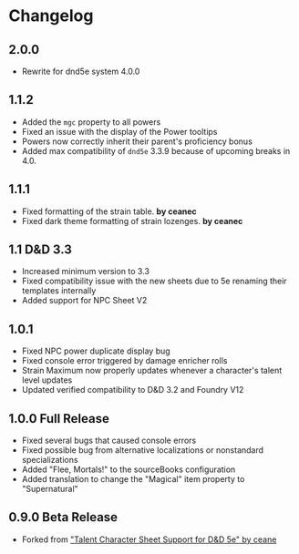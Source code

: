# Changelog

## 2.0.0

- Rewrite for dnd5e system 4.0.0

## 1.1.2

- Added the `mgc` property to all powers
- Fixed an issue with the display of the Power tooltips
- Powers now correctly inherit their parent's proficiency bonus
- Added max compatibility of `dnd5e` 3.3.9 because of upcoming breaks in 4.0.

## 1.1.1

- Fixed formatting of the strain table. **by ceanec**
- Fixed dark theme formatting of strain lozenges. **by ceanec**

## 1.1 D&D 3.3

- Increased minimum version to 3.3
- Fixed compatibility issue with the new sheets due to 5e renaming their templates internally
- Added support for NPC Sheet V2

## 1.0.1

- Fixed NPC power duplicate display bug
- Fixed console error triggered by damage enricher rolls
- Strain Maximum now properly updates whenever a character's talent level updates
- Updated verified compatibility to D&D 3.2 and Foundry V12

## 1.0.0 Full Release

- Fixed several bugs that caused console errors
- Fixed possible bug from alternative localizations or nonstandard specializations
- Added "Flee, Mortals!" to the sourceBooks configuration
- Added translation to change the "Magical" item property to "Supernatural"

## 0.9.0 Beta Release

- Forked from ["Talent Character Sheet Support for D&D 5e" by ceane](https://github.com/CeaneC/FoundryVTT-Talent)
